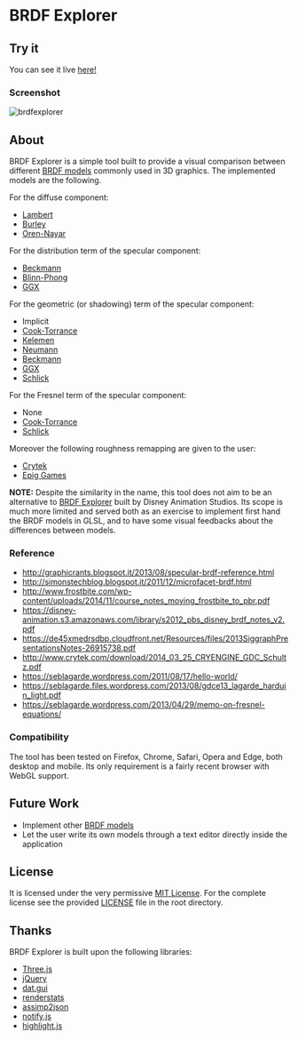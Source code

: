 # BRDF Explorer

## Try it
You can see it live [here!](http://corralx.me/BRDFExplorer/?antialiasing=true)

### Screenshot
![brdfexplorer](http://corralx.me/public/projects/brdf_explorer.preview.jpg)

## About
BRDF Explorer is a simple tool built to provide a visual comparison between different [BRDF models](https://en.wikipedia.org/wiki/Bidirectional_reflectance_distribution_function) commonly used in 3D graphics.
The implemented models are the following.

For the diffuse component:
* [Lambert](https://en.wikipedia.org/wiki/Lambertian_reflectance)
* [Burley](https://disney-animation.s3.amazonaws.com/library/s2012_pbs_disney_brdf_notes_v2.pdf)
* [Oren-Nayar](http://www1.cs.columbia.edu/CAVE/publications/pdfs/Oren_SIGGRAPH94.pdf)

For the distribution term of the specular component:
* [Beckmann](https://en.wikipedia.org/wiki/Specular_highlight#Beckmann_distribution)
* [Blinn-Phong](http://research.microsoft.com/pubs/73852/p192-blinn.pdf)
* [GGX](https://www.cs.cornell.edu/~srm/publications/EGSR07-btdf.pdf)

For the geometric (or shadowing) term of the specular component:
* Implicit
* [Cook-Torrance](http://www.cs.columbia.edu/~belhumeur/courses/appearance/cook-torrance.pdf)
* [Kelemen](http://sirkan.iit.bme.hu/~szirmay/scook.pdf)
* [Neumann](http://sirkan.iit.bme.hu/~szirmay/brdf6.pdf)
* [Beckmann](https://www.cs.cornell.edu/~srm/publications/EGSR07-btdf.pdf)
* [GGX](https://www.cs.cornell.edu/~srm/publications/EGSR07-btdf.pdf)
* [Schlick](https://www.cs.virginia.edu/~jdl/bib/appearance/analytic%20models/schlick94b.pdf)

For the Fresnel term of the specular component:
* None
* [Cook-Torrance](http://www.cs.columbia.edu/~belhumeur/courses/appearance/cook-torrance.pdf)
* [Schlick](https://en.wikipedia.org/wiki/Schlick's_approximation)

Moreover the following roughness remapping are given to the user:
* [Crytek](http://www.crytek.com/download/2014_03_25_CRYENGINE_GDC_Schultz.pdf)
* [Epig Games](http://blog.selfshadow.com/publications/s2013-shading-course/karis/s2013_pbs_epic_slides.pdf)

**NOTE:** Despite the similarity in the name, this tool does not aim to be an alternative to [BRDF Explorer](http://www.disneyanimation.com/technology/brdf.html) built by Disney Animation Studios.
Its scope is much more limited and served both as an exercise to implement first hand the BRDF models in GLSL, and to have some visual feedbacks about the differences between models.

### Reference
* http://graphicrants.blogspot.it/2013/08/specular-brdf-reference.html
* http://simonstechblog.blogspot.it/2011/12/microfacet-brdf.html
* http://www.frostbite.com/wp-content/uploads/2014/11/course_notes_moving_frostbite_to_pbr.pdf
* https://disney-animation.s3.amazonaws.com/library/s2012_pbs_disney_brdf_notes_v2.pdf
* https://de45xmedrsdbp.cloudfront.net/Resources/files/2013SiggraphPresentationsNotes-26915738.pdf
* http://www.crytek.com/download/2014_03_25_CRYENGINE_GDC_Schultz.pdf
* https://seblagarde.wordpress.com/2011/08/17/hello-world/
* https://seblagarde.files.wordpress.com/2013/08/gdce13_lagarde_harduin_light.pdf
* https://seblagarde.wordpress.com/2013/04/29/memo-on-fresnel-equations/

### Compatibility
The tool has been tested on Firefox, Chrome, Safari, Opera and Edge, both desktop and mobile.
Its only requirement is a fairly recent browser with WebGL support.

## Future Work
* Implement other [BRDF models](http://digibug.ugr.es/bitstream/10481/19751/1/rmontes_LSI-2012-001TR.pdf)
* Let the user write its own models through a text editor directly inside the application

## License
It is licensed under the very permissive [MIT License](https://opensource.org/licenses/MIT).
For the complete license see the provided [LICENSE](https://github.com/Corralx/BRDFExplorer/blob/master/LICENSE.md) file in the root directory.

## Thanks
BRDF Explorer is built upon the following libraries:
* [Three.js](http://threejs.org/)
* [jQuery](https://jquery.com/)
* [dat.gui](https://github.com/dataarts/dat.gui)
* [renderstats](https://github.com/jeromeetienne/threex.rendererstats)
* [assimp2json](https://github.com/acgessler/assimp2json)
* [notify.js](https://notifyjs.com/)
* [highlight.js](https://github.com/isagalaev/highlight.js)
